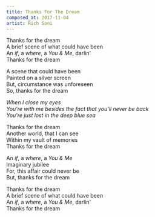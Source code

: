 ```yaml
---
title: Thanks For The Dream
composed_at: 2017-11-04
artist: Rich Soni
---
```


Thanks for the dream  
A brief scene of what could have been  
An *if*, a *where*, a *You & Me*, darlin'  
Thanks for the dream  

A scene that could have been  
Painted on a silver screen  
But, circumstance was unforeseen  
So, thanks for the dream  

*When I close my eyes*  
*You're with me besides the fact that you'll never be back*  
*You're just lost in the deep blue sea*  

Thanks for the dream  
Another world, that I can see  
Within my vault of memories  
Thanks for the dream  

An *if*, a *where*, a *You & Me*  
Imaginary jubilee  
For, this affair could never be  
But, thanks for the dream  

Thanks for the dream  
A brief scene of what could have been  
An *if*, a *where*, a *You & Me*, darlin'  
Thanks for the dream  
